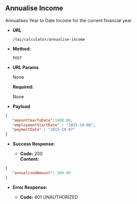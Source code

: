 Annualise Income
----
  Annualises Year to Date Income for the current financial year

* **URL**

  `/tai/calculator/annualise-income`

* **Method:**

  `POST`

*  **URL Params**

   None
   
   **Required:**

   None

* **Payload**

```json
{
   "amountYearToDate":1000.00,
   "employmentStartDate" : "2015-10-06",
   "paymentDate" : "2015-10-07"
}
```

* **Success Response:**

  * **Code:** 200 <br />
    **Content:**

```json
{
   "annualisedAmount": 500.00
}
```

* **Error Response:**

  * **Code:** 401 UNAUTHORIZED <br />




